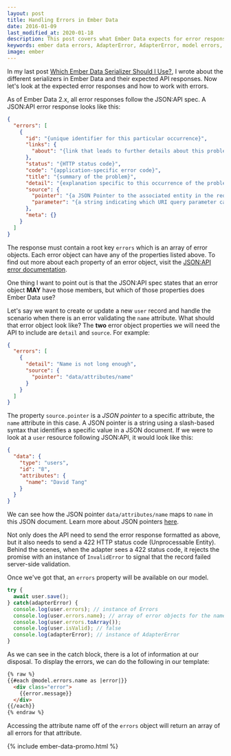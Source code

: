```yaml
---
layout: post
title: Handling Errors in Ember Data
date: 2016-01-09
last_modified_at: 2020-01-18
description: This post covers what Ember Data expects for error responses and how they map to our model attributes.
keywords: ember data errors, AdapterError, AdapterError, model errors, JSON:API errors, JSONAPI errors, JSONAPISerializer, errors, RESTSerializer, JSONSerializer, isValid, Errors, InvalidError
image: ember
---
```


In my last post [Which Ember Data Serializer Should I Use?](/2015/12/05/which-ember-data-serializer-should-i-use.html), I wrote about the different serializers in Ember Data and their expected API responses. Now let's look at the expected error responses and how to work with errors.

As of Ember Data 2.x, all error responses follow the JSON:API spec. A JSON:API error response looks like this:

```json
{
  "errors": [
    {
      "id": "{unique identifier for this particular occurrence}",
      "links": {
        "about": "{link that leads to further details about this problem}"
      },
      "status": "{HTTP status code}",
      "code": "{application-specific error code}",
      "title": "{summary of the problem}",
      "detail": "{explanation specific to this occurrence of the problem}",
      "source": {
        "pointer": "{a JSON Pointer to the associated entity in the request document}",
        "parameter": "{a string indicating which URI query parameter caused the error}"
      },
      "meta": {}
    }
  ]
}
```

The response must contain a root key `errors` which is an array of error
objects. Each error object can have any of the properties listed above. To find
out more about each property of an error object, visit the
<a href="http://jsonapi.org/format/#error-objects" target="_blank">JSON:API error documentation</a>.

One thing I want to point out is that the JSON:API spec states that an error object __MAY__ have those
members, but which of those properties does Ember Data use?

Let's say we want to create or update a new `user` record and handle the scenario when
there is an error validating the `name` attribute. What should that
error object look like? The __two__ error object properties we will need the API to include
are `detail` and `source`. For example:

```json
{
  "errors": [
    {
      "detail": "Name is not long enough",
      "source": {
        "pointer": "data/attributes/name"
      }
    }
  ]
}
```

The property `source.pointer` is a _JSON pointer_ to a specific attribute, the `name`
attribute in this case. A JSON pointer is a string using a slash-based syntax
that identifies a specific value in a JSON document. If we were to look at a `user`
resource following JSON:API, it would look like this:

```json
{
  "data": {
    "type": "users",
    "id": "8",
    "attributes": {
      "name": "David Tang"
    }
  }
}
```

We can see how the JSON pointer `data/attributes/name` maps to `name` in this JSON document. Learn more about JSON pointers [here](https://tools.ietf.org/html/rfc6901).

Not only does the API need to send the error response formatted as above,
but it also needs to send a 422 HTTP status code (Unprocessable Entity). Behind the scenes,
when the adapter sees a 422 status code, it rejects the promise with an instance of
`InvalidError` to signal that the record failed server-side validation.

Once we've got that, an `errors` property will be available on our model.

```js
try {
  await user.save();
} catch(adapterError) {
  console.log(user.errors); // instance of Errors
  console.log(user.errors.name); // array of error objects for the name attribute
  console.log(user.errors.toArray());
  console.log(user.isValid); // false
  console.log(adapterError); // instance of AdapterError
}
```

As we can see in the catch block, there is a lot of information at our disposal. To display the errors, we can do the following in our template:

```html
{% raw %}
{{#each @model.errors.name as |error|}}
  <div class="error">
    {{error.message}}
  </div>
{{/each}}
{% endraw %}
```

Accessing the attribute name off of the `errors` object will return an array of all errors for that
attribute.

{% include ember-data-promo.html %}
